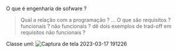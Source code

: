 O que é engenharia de sofware ?
> Qual a relação com a programação ?
...
O que são requisitos ?
> funcionais ?
>  não funcionais ?
>  dê dois exemplos de trad-off em requisitos não funcionais ? 




Classe uml:
![Captura de tela 2023-03-17 191226](https://user-images.githubusercontent.com/102562662/226063678-441f4fdf-217d-442f-9530-14ab0e2dacdc.png)
